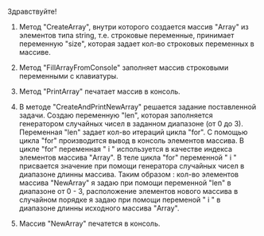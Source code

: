 Здравствуйте!

1. Метод "CreateArray", внутри которого создается массив "Array" из элементов типа string, т.е. строковые переменные,
   принимает переменную "size", которая задает кол-во строковых переменных в массиве.

2. Метод "FillArrayFromConsole" заполняет массив строковыми переменными с клавиатуры.

3. Метод "PrintArray" печатает массив в консоль.

4. В методе "CreateAndPrintNewArray" решается задание поставленной задачи. Создаю переменную "len", которая 
заполняется генератором случайных чисел в заданном диапазоне (от 0 до 3). Переменная "len" задает кол-во итераций цикла "for".
  С помощью цикла "for" производится вывод в консоль элементов массива. В цикле "for" переменная " i " используется в
качестве индекса элементов массива "Array". В теле цикла "for" переменной  " i " присвается значение при помощи генератора случайных чисел в диапазоне длинны массива. 
  Таким образом : кол-во элементов массива "NewArray" я задаю при помощи переменной "len" в диапазоне от 0 - 3, 
расположение элементов нового массива в случайном порядке я задаю при помощи переменой " i " в диапазоне длинны исходного массива "Array".

5. Массив "NewArray" печатется в консоль.